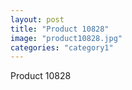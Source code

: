 ```yaml
---
layout: post
title: "Product 10828"
image: "product10828.jpg"
categories: "category1"
---
```

Product 10828
